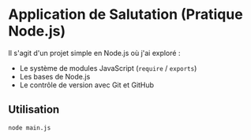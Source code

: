 # Application de Salutation (Pratique Node.js)

Il s'agit d'un projet simple en Node.js où j'ai exploré :

- Le système de modules JavaScript (`require` / `exports`)
- Les bases de Node.js
- Le contrôle de version avec Git et GitHub

## Utilisation

```bash
node main.js
